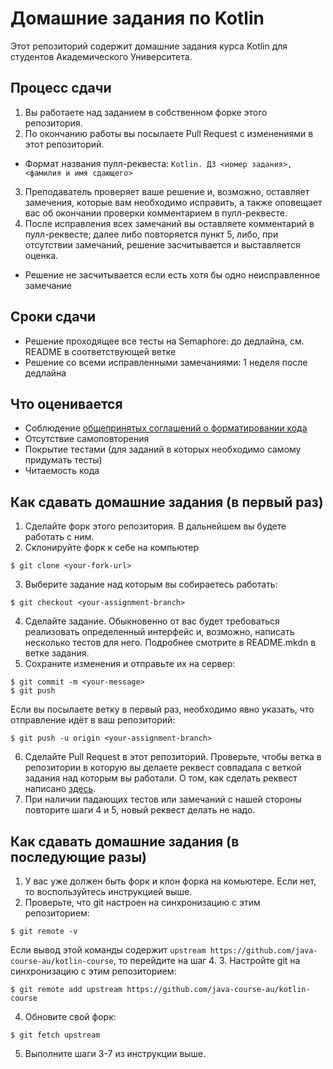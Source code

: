 # Домашние задания по Kotlin

Этот репозиторий содержит домашние задания курса Kotlin для студентов Академического Университета.

## Процесс сдачи

1. Вы работаете над заданием в собственном форке этого репозитория.
2. По окончанию работы вы посылаете Pull Request с изменениями в этот репозиторий.
  - Формат названия пулл-реквеста: `Kotlin. ДЗ <номер задания>, <фамилия и имя сдающего>`
3. Преподаватель проверяет ваше решение и, возможно, оставляет замечения, которые вам необходимо исправить, а также оповещает вас об окончании проверки комментарием в пулл-реквесте.
4. После исправления всех замечаний вы оставляете комментарий в пулл-реквесте; далее либо повторяется пункт 5, либо, при отсутствии замечаний, решение засчитывается и выставляется оценка.
  - Решение не засчитывается если есть хотя бы одно неисправленное замечание

## Сроки сдачи

- Решение проходящее все тесты на Semaphore: до дедлайна, см. README в соответствующей ветке
- Решение со всеми исправленными замечаниями: 1 неделя после дедлайна

## Что оценивается

- Соблюдение [общепринятых соглашений о форматировании кода](https://kotlinlang.org/docs/reference/coding-conventions.html)
- Отсутствие самоповторения
- Покрытие тестами (для заданий в которых необходимо самому придумать тесты)
- Читаемость кода

## Как сдавать домашние задания (в первый раз)

1. Сделайте форк этого репозитория. В дальнейшем вы будете работать с ним.
2. Склонируйте форк к себе на компьютер

  ```
  $ git clone <your-fork-url>
  ```
 
3. Выберите задание над которым вы собираетесь работать:

  ```
  $ git checkout <your-assignment-branch>
  ```

4. Сделайте задание. Обыкновенно от вас будет требоваться реализовать определенный интерфейс и, возможно, написать несколько тестов для него. Подробнее смотрите в README.mkdn в ветке задания.
5. Сохраните изменения и отправьте их на сервер:

  ```
  $ git commit -m <your-message>
  $ git push
  ```
Если вы посылаете ветку в первый раз, необходимо явно указать, что отправление идёт в ваш репозиторий:

  ```
  $ git push -u origin <your-assignment-branch>
  ```

6. Сделайте Pull Request в этот репозиторий. Проверьте, чтобы ветка в репозитории в которую вы делаете реквест совпадала с веткой задания над которым вы работали. О том, как сделать реквест написано [здесь](https://help.github.com/articles/creating-a-pull-request/).
7. При наличии падающих тестов или замечаний с нашей стороны повторите шаги 4 и 5, новый реквест делать не надо.

## Как сдавать домашние задания (в последующие разы)

1. У вас уже должен быть форк и клон форка на комьютере. Если нет, то воспользуйтесь инструкцией выше.
2. Проверьте, что git настроен на синхронизацию с этим репозиторием:

  ```
  $ git remote -v
  ```
  
  Если вывод этой команды содержит `upstream https://github.com/java-course-au/kotlin-course`, то перейдите на шаг 4.
3. Настройте git на синхронизацию с этим репозиторием:

  ```
  $ git remote add upstream https://github.com/java-course-au/kotlin-course
  ```
4. Обновите свой форк:

  ```
  $ git fetch upstream
  ```
5. Выполните шаги 3-7 из инструкции выше.
